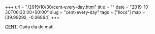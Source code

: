 +++
url = "/2019/10/30/cent-every-day.html"
title = ""
date = "2019-10-30T06:30:00+00:00"
slug = "cent-every-day"
tags = ["llocs"]
map = [39.99292, -0.06964]
+++

[CENT](http://cent.uji.es). Cada dia de matí.
